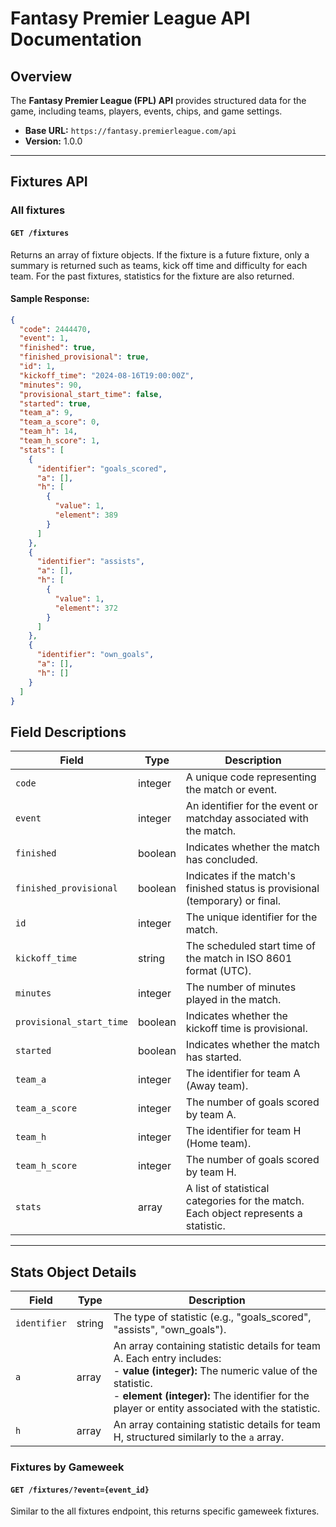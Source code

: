 # Fantasy Premier League API Documentation
## Overview

The **Fantasy Premier League (FPL) API** provides structured data for the game, including teams, players, events, chips, and game settings.

- **Base URL:** `https://fantasy.premierleague.com/api`
- **Version:** 1.0.0

---
## **Fixtures API**

### All fixtures
#### `GET /fixtures`

Returns an array of fixture objects. If the fixture is a future fixture, only a summary is returned such as teams, kick off time and difficulty for each team. For the past fixtures, statistics for the fixture are also returned.

#### **Sample Response:**

```json 
{
  "code": 2444470,
  "event": 1,
  "finished": true,
  "finished_provisional": true,
  "id": 1,
  "kickoff_time": "2024-08-16T19:00:00Z",
  "minutes": 90,
  "provisional_start_time": false,
  "started": true,
  "team_a": 9,
  "team_a_score": 0,
  "team_h": 14,
  "team_h_score": 1,
  "stats": [
    {
      "identifier": "goals_scored",
      "a": [],
      "h": [
        {
          "value": 1,
          "element": 389
        }
      ]
    },
    {
      "identifier": "assists",
      "a": [],
      "h": [
        {
          "value": 1,
          "element": 372
        }
      ]
    },
    {
      "identifier": "own_goals",
      "a": [],
      "h": []
    }
  ]
}
```
## Field Descriptions

| Field                  | Type     | Description                                                                       |
|------------------------|----------|-----------------------------------------------------------------------------------|
| `code`                 | integer  | A unique code representing the match or event.                                  |
| `event`                | integer  | An identifier for the event or matchday associated with the match.                |
| `finished`             | boolean  | Indicates whether the match has concluded.                                        |
| `finished_provisional` | boolean  | Indicates if the match's finished status is provisional (temporary) or final.       |
| `id`                   | integer  | The unique identifier for the match.                                              |
| `kickoff_time`         | string   | The scheduled start time of the match in ISO 8601 format (UTC).                    |
| `minutes`              | integer  | The number of minutes played in the match.                                        |
| `provisional_start_time`| boolean | Indicates whether the kickoff time is provisional.                                |
| `started`              | boolean  | Indicates whether the match has started.                                          |
| `team_a`               | integer  | The identifier for team A (Away team). |
| `team_a_score`         | integer  | The number of goals scored by team A.                                             |
| `team_h`               | integer  | The identifier for team H (Home team).                    |
| `team_h_score`         | integer  | The number of goals scored by team H.                                             |
| `stats`                | array    | A list of statistical categories for the match. Each object represents a statistic.|

---

## Stats Object Details

| Field        | Type   | Description                                                                                                                                   |
|--------------|--------|-----------------------------------------------------------------------------------------------------------------------------------------------|
| `identifier` | string | The type of statistic (e.g., "goals_scored", "assists", "own_goals").                                                                         |
| `a`          | array  | An array containing statistic details for team A. Each entry includes: <br> - **value (integer):** The numeric value of the statistic. <br> - **element (integer):** The identifier for the player or entity associated with the statistic. |
| `h`          | array  | An array containing statistic details for team H, structured similarly to the `a` array.                                                      |


### Fixtures by Gameweek
#### `GET /fixtures/?event={event_id}`
Similar to the all fixtures endpoint, this returns specific gameweek fixtures.